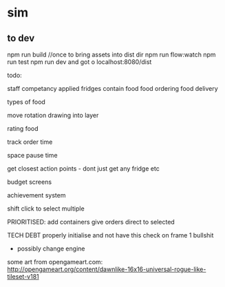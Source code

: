 # sim

## to dev

npm run build //once to bring assets into dist dir
npm run flow:watch
npm run test
npm run dev
and got o localhost:8080/dist


todo:

staff competancy applied
fridges contain food
food ordering
food delivery

types of food


move rotation drawing into layer

rating food

track order time

space pause time

get closest action points - dont just get any fridge etc

budget screens


achievement system

shift click to select multiple

PRIORITISED:
add containers
give orders direct to selected


TECH DEBT
properly initialise and not have this check on frame 1 bullshit
 - possibly change engine



some art from opengameart.com:
http://opengameart.org/content/dawnlike-16x16-universal-rogue-like-tileset-v181
